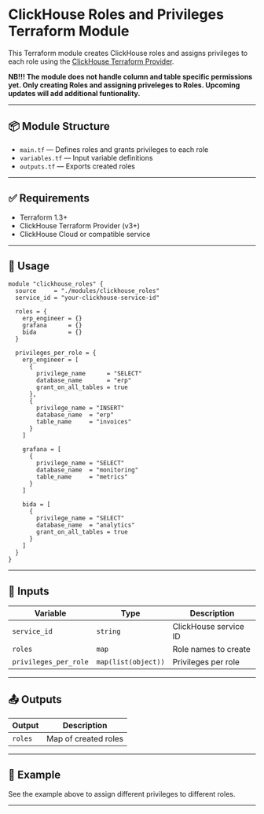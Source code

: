 
# ClickHouse Roles and Privileges Terraform Module

This Terraform module creates ClickHouse roles and assigns privileges to each role using the [ClickHouse Terraform Provider](https://registry.terraform.io/providers/ClickHouse/clickhouse/latest).

**NB!!! The module does not handle column and table specific permissions yet. Only creating Roles and assigning priveleges to Roles. Upcoming updates will add additional funtionality.**

---

## 📦 Module Structure

- `main.tf` — Defines roles and grants privileges to each role
- `variables.tf` — Input variable definitions
- `outputs.tf` — Exports created roles

---

## ✅ Requirements

- Terraform 1.3+
- ClickHouse Terraform Provider (v3+)
- ClickHouse Cloud or compatible service

---

## 🔧 Usage

```hcl
module "clickhouse_roles" {
  source     = "./modules/clickhouse_roles"
  service_id = "your-clickhouse-service-id"

  roles = {
    erp_engineer = {}
    grafana      = {}
    bida         = {}
  }

  privileges_per_role = {
    erp_engineer = [
      {
        privilege_name      = "SELECT"
        database_name       = "erp"
        grant_on_all_tables = true
      },
      {
        privilege_name = "INSERT"
        database_name  = "erp"
        table_name     = "invoices"
      }
    ]

    grafana = [
      {
        privilege_name = "SELECT"
        database_name  = "monitoring"
        table_name     = "metrics"
      }
    ]

    bida = [
      {
        privilege_name = "SELECT"
        database_name  = "analytics"
        grant_on_all_tables = true
      }
    ]
  }
}
```

---

## 🔑 Inputs

| Variable             | Type     | Description                       |
|----------------------|----------|-----------------------------------|
| `service_id`         | `string` | ClickHouse service ID             |
| `roles`              | `map`    | Role names to create              |
| `privileges_per_role`| `map(list(object))` | Privileges per role    |

---

## 📤 Outputs

| Output   | Description              |
|----------|--------------------------|
| `roles`  | Map of created roles     |

---

## 🧪 Example

See the example above to assign different privileges to different roles.

---